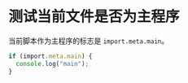 # 测试当前文件是否为主程序

当前脚本作为主程序的标志是 `import.meta.main`。

```ts
if (import.meta.main) {
  console.log("main");
}
```
